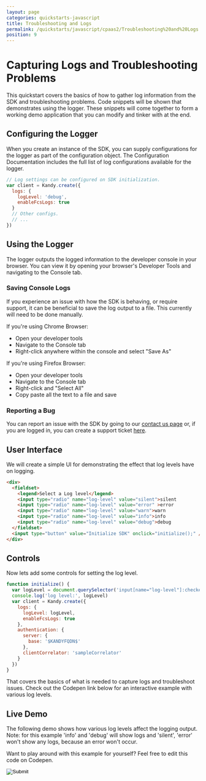 ```yaml
---
layout: page
categories: quickstarts-javascript
title: Troubleshooting and Logs
permalink: /quickstarts/javascript/cpaas2/Troubleshooting%20and%20Logs
position: 9
---
```


# Capturing Logs and Troubleshooting Problems

This quickstart covers the basics of how to gather log information from the SDK and troubleshooting problems. Code snippets will be shown that demonstrates using the logger. These snippets will come together to form a working demo application that you can modify and tinker with at the end.

## Configuring the Logger

When you create an instance of the SDK, you can supply configurations for the logger as part of the configuration object. The Configuration Documentation includes the full list of log configurations available for the logger.

```javascript 
// Log settings can be configured on SDK initialization.
var client = Kandy.create({
  logs: {
    logLevel: 'debug',
    enableFcsLogs: true
  }
  // Other configs.
  // ...
})
```

## Using the Logger

The logger outputs the logged information to the developer console in your browser. You can view it by opening your browser's Developer Tools and navigating to the Console tab.

### Saving Console Logs

If you experience an issue with how the SDK is behaving, or require support, it can be beneficial to save the log output to a file. This currently will need to be done manually.

If you're using Chrome Browser:

- Open your developer tools
- Navigate to the Console tab
- Right-click anywhere within the console and select "Save As"

If you're using Firefox Browser:

- Open your developer tools
- Navigate to the Console tab
- Right-click and "Select All"
- Copy paste all the text to a file and save

### Reporting a Bug

You can report an issue with the SDK by going to our [contact us page](/contact-us) or, if you are logged in, you can create a support ticket [here](/portal/support/submit-ticket).

## User Interface

We will create a simple UI for demonstrating the effect that log levels have on logging.

```html
<div>
  <fieldset>
    <legend>Select a Log level</legend>
    <input type="radio" name="log-level" value="silent">silent
    <input type="radio" name="log-level" value="error" >error
    <input type="radio" name="log-level" value="warn">warn
    <input type="radio" name="log-level" value="info">info
    <input type="radio" name="log-level" value="debug">debug
  </fieldset>
  <input type="button" value="Initialize SDK" onclick="initialize();" />
</div>
```

## Controls

Now lets add some controls for setting the log level.

```javascript
function initialize() {
  var logLevel = document.querySelector('input[name="log-level"]:checked').value
  console.log('log level:', logLevel)
  var client = Kandy.create({
    logs: {
      logLevel: logLevel,
      enableFcsLogs: true
    },
    authentication: {
      server: {
        base: '$KANDYFQDN$'
      },
      clientCorrelator: 'sampleCorrelator'
    }
  })
}
```

That covers the basics of what is needed to capture logs and troubleshoot issues. Check out the Codepen link below for an interactive example with various log levels.

## Live Demo

The following demo shows how various log levels affect the logging output. Note: for this example 'info' and 'debug' will show logs and 'silent', 'error' won't show any logs, because an error won't occur.

Want to play around with this example for yourself? Feel free to edit this code on Codepen.



<form action="https://codepen.io/pen/define" method="POST" target="_blank" class="codepen-form"><input type="hidden" name="data" value=' {&quot;js&quot;:&quot;/**\n * $KANDY$ Logger Demo\n */\n\nfunction initialize() {\n  var logLevel = document.querySelector(&apos;input[name=\&quot;log-level\&quot;]:checked&apos;).value\n  console.log(&apos;log level:&apos;, logLevel)\n  var client = Kandy.create({\n    logs: {\n      logLevel: logLevel,\n      enableFcsLogs: true\n    },\n    authentication: {\n      server: {\n        base: &apos;$KANDYFQDN$&apos;\n      },\n      clientCorrelator: &apos;sampleCorrelator&apos;\n    }\n  })\n}\n\n&quot;,&quot;html&quot;:&quot;<div>\n  <fieldset>\n    <legend>Select a Log level</legend>\n    <input type=\&quot;radio\&quot; name=\&quot;log-level\&quot; value=\&quot;silent\&quot;>silent\n    <input type=\&quot;radio\&quot; name=\&quot;log-level\&quot; value=\&quot;error\&quot; >error\n    <input type=\&quot;radio\&quot; name=\&quot;log-level\&quot; value=\&quot;warn\&quot;>warn\n    <input type=\&quot;radio\&quot; name=\&quot;log-level\&quot; value=\&quot;info\&quot;>info\n    <input type=\&quot;radio\&quot; name=\&quot;log-level\&quot; value=\&quot;debug\&quot;>debug\n  </fieldset>\n  <input type=\&quot;button\&quot; value=\&quot;Initialize SDK\&quot; onclick=\&quot;initialize();\&quot; />\n</div>\n\n&quot;,&quot;css&quot;:&quot;&quot;,&quot;title&quot;:&quot;$KANDY$ Logger Demo&quot;,&quot;editors&quot;:101,&quot;js_external&quot;:&quot;https://cdn.jsdelivr.net/gh/Kandy-IO/kandy-cpaas-js-sdk@67839/dist/kandy.js&quot;} '><input type="image" src="./TryItOn-CodePen.png"></form>